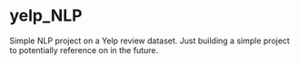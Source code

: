 # yelp_NLP
Simple NLP project on a Yelp review dataset. Just building a simple project to potentially reference on in the future. 
